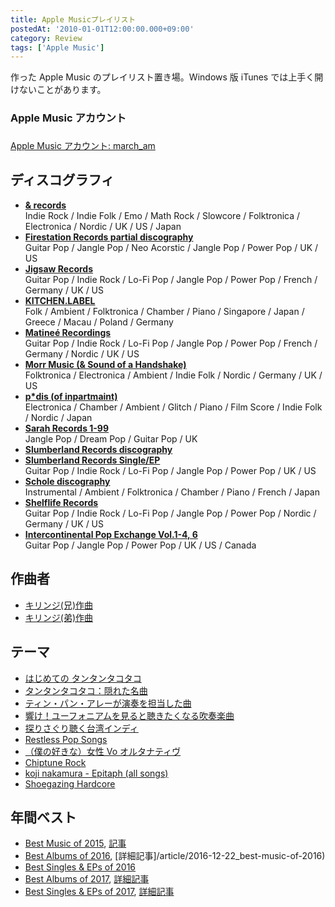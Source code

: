 ```yaml
---
title: Apple Musicプレイリスト
postedAt: '2010-01-01T12:00:00.000+09:00'
category: Review
tags: ['Apple Music']
---
```


作った Apple Music のプレイリスト置き場。Windows 版 iTunes では上手く開けないことがあります。

### Apple Music アカウント

###

[Apple Music アカウント: march_am](https://itunes.apple.com/profile/march%5Fam)

## ディスコグラフィ

- [**& records**](https://itunes.apple.com/jp/playlist/records-chronology/idpl.19693d571ebe43728fb360f274c7112c)  
  Indie Rock / Indie Folk / Emo / Math Rock / Slowcore / Folktronica / Electronica / Nordic / UK / US / Japan
- [**Firestation Records partial discography**](https://itunes.apple.com/jp/playlist/firestation-records-partial-discography/idpl.e29acbe6b66b4a0194ee52910807b0d1)  
  Guitar Pop / Jangle Pop / Neo Acorstic / Jangle Pop / Power Pop / UK / US
- [**Jigsaw Records**](https://itunes.apple.com/jp/playlist/jigsaw-records-chronology/idpl.c6655b15c3594054bd9275a84d978a7f)  
  Guitar Pop / Indie Rock / Lo-Fi Pop / Jangle Pop / Power Pop / French / Germany / UK / US
- [**KITCHEN.LABEL**](https://itunes.apple.com/jp/playlist/kitchen.label-discography/idpl.817df7df7de84bfd8383c9559c76bf02)  
  Folk / Ambient / Folktronica / Chamber / Piano / Singapore / Japan / Greece / Macau / Poland / Germany
- [**Matineé Recordings**](https://itunes.apple.com/jp/playlist/matinee-recordings-chlonology/idpl.f4183a54652b4fdaab5286360d862594)  
  Guitar Pop / Indie Rock / Lo-Fi Pop / Jangle Pop / Power Pop / French / Germany / Nordic / UK / US
- [**Morr Music (& Sound of a Handshake)**](https://itunes.apple.com/jp/playlist/morr-music-sound-handshake/idpl.d03b6ede2258438388ccf1baab1b0e35)  
  Folktronica / Electronica / Ambient / Indie Folk / Nordic / Germany / UK / US
- [**p\*dis (of inpartmaint)**](https://itunes.apple.com/jp/playlist/p%2Adis-inpartmaint-discography/idpl.94143f0963c24a7e89c94babe56da8ab)  
  Electronica / Chamber / Ambient / Glitch / Piano / Film Score / Indie Folk / Nordic / Japan
- [**Sarah Records 1-99**](https://itunes.apple.com/jp/playlist/sarah-records-1-99/idpl.965e6628e19a4e1688f2a6e61a206e0e)  
  Jangle Pop / Dream Pop / Guitar Pop / UK
- [**Slumberland Records discography**](https://itunes.apple.com/jp/playlist/slumberland-records-discography/idpl.808a6dc277e64c83949db819b0fb422d)
- [**Slumberland Records Single/EP**](https://itunes.apple.com/jp/playlist/slumberland-records-singles/idpl.e4e1c80a50ed4db0afcfaf56f19f5f00)  
  Guitar Pop / Indie Rock / Lo-Fi Pop / Jangle Pop / Power Pop / UK / US
- [**Schole discography**](https://itunes.apple.com/jp/playlist/schole-discography/idpl.235f2b1925c14fe7ac7f8f14b5425050)  
  Instrumental / Ambient / Folktronica / Chamber / Piano / French / Japan
- [**Shelflife Records**](https://itunes.apple.com/jp/playlist/shelflife-records-chronology/idpl.cb92ac440cec4a62a76d2826e2e748ba)  
  Guitar Pop / Indie Rock / Lo-Fi Pop / Jangle Pop / Power Pop / Nordic / Germany / UK / US
- [**Intercontinental Pop Exchange Vol.1-4, 6**](https://itunes.apple.com/jp/playlist/intercontinental-pop-exchange/idpl.31d3df078e8444e494dd69de23e5728f)  
  Guitar Pop / Jangle Pop / Power Pop / UK / US / Canada

## 作曲者

- [キリンジ(兄)作曲](https://itunes.apple.com/jp/playlist/kirinji-xiong/idpl.dfe0e9ea4ba3441a852f2b95c49deff2)
- [キリンジ(弟)作曲](https://itunes.apple.com/jp/playlist/kirinji-di/idpl.545b2c69deaf4466ba49c7476b51d200)

## テーマ

- [はじめての タンタンタコタコ](https://itunes.apple.com/jp/playlist/hajimeteno-tantantakotako/idpl.e6f9b80f010a4b0fb3c2e0da773f7c6c)
- [タンタンタコタコ：隠れた名曲](https://itunes.apple.com/jp/playlist/tantantakotako-yinreta-ming/idpl.3590b0755c2849399eb070b2308067ae)
- [ティン・パン・アレーが演奏を担当した曲](https://itunes.apple.com/jp/playlist/tin-pan-arega-yan-zouwo-dan/idpl.394c32de731540988d87763ef54c0e4c)
- [響け！ユーフォニアムを見ると聴きたくなる吹奏楽曲](https://itunes.apple.com/jp/playlist/xiangke!yufoniamuwo-jianruto/idpl.138b68fa94224ab4b85a4a1cdece9b43)
- [探りさぐり聴く台湾インディ](https://itunes.apple.com/jp/playlist/tanrisaguri-tingku-tai-wanindi/idpl.5cd20b18c6ae4e428d88df54dcce45d7)
- [Restless Pop Songs](https://itunes.apple.com/jp/playlist/restless-pop-songs/idpl.9d095e481bd241169df908a86d53854d)
- [（僕の好きな）女性 Vo オルタナティヴ](https://itunes.apple.com/jp/playlist/nu-xingvoorutanativu/idpl.c1658c8779d94a3186c08eb4d1d7bec5)
- [Chiptune Rock](https://itunes.apple.com/jp/playlist/chiptune-rock/idpl.b910d7dd4ddd4033affa1873541ac29e)
- [koji nakamura - Epitaph (all songs)](https://itunes.apple.com/jp/playlist/koji-nakamura-epitaph/idpl.ed995c5badd34372817f50e0601e1e22)
- [Shoegazing Hardcore](https://itunes.apple.com/jp/playlist/shoegazing-hardcore/idpl.3829352e204e47799823b493b6f4ebfe)

## 年間ベスト

- [Best Music of 2015](https://itunes.apple.com/jp/playlist/best-music-of-2015/idpl.dccdb8b06efa4776b00a52e45672dd97), [記事](/article/2015-12-20_2015)
- [Best Albums of 2016](https://itunes.apple.com/jp/playlist/best-albums-of-2016/idpl.53fe4ca4eae043979b6bc2ece19ec26a), [詳細記事]/article/2016-12-22_best-music-of-2016)
- [Best Singles & EPs of 2016](https://itunes.apple.com/jp/playlist/best-singles-eps-of-2016/idpl.3446dd1f72f444bd88f159dd907305bf)
- [Best Albums of 2017](https://itunes.apple.com/jp/playlist/best-albums-of-2017/pl.u-EdAVmPYIXvGlP3), [詳細記事](/article/2018-02-05_best-albums-of-2017)
- [Best Singles & EPs of 2017](https://itunes.apple.com/jp/playlist/best-singles-eps-of-2017/pl.u-zPyL5aRIMpdaXj), [詳細記事](/article/2018-02-05_best-singles-and-eps-of-2017)

